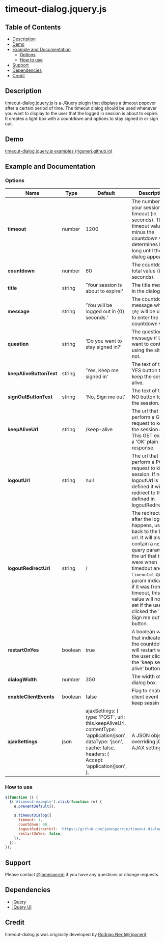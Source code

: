 # timeout-dialog.jquery.js

## Table of Contents

- [Description](#description)
- [Demo](#demo)
- [Example and Documentation](#example-and-documentation)
  - [Options](#options)
  - [How to use](#how-to-use)
- [Support](#support)
- [Dependencies](#dependencies)
- [Credit](#credit)

## Description

timeout-dialog.jquery.js is a JQuery plugin that displays a timeout popover after a certain period of time. The timeout dialog should be used whenever you want to display to the user that the logged in session is about to expire. It creates a light box with a countdown and options to stay signed in or sign out.

## Demo

[timeout-dialog.jquery.js examples (rigoneri.github.io)](https://rigoneri.github.io/timeout-dialog.js/)

## Example and Documentation

### Options

  <table class="standard-table">
      <thead>
          <tr>
              <th>Name</th>
              <th>Type</th>
              <th width="170">Default</th>
              <th>Description</th>
          </tr>
      </thead>
      <tbody>
          <tr>
              <td><strong>timeout</strong></td>
              <td>number</td>
              <td>1200</td>
              <td>
                  The number of your session timeout (in seconds). The timeout value minus the countdown value determines
                  how long until the dialog appears.
              </td>
          </tr>
          <tr>
              <td><strong>countdown</strong></td>
              <td>number</td>
              <td>60</td>
              <td>The countdown total value (in seconds).</td>
          </tr>
          <tr>
              <td><strong>title</strong></td>
              <td>string</td>
              <td>'Your session is about to expire!'</td>
              <td>The title message in the dialog box.</td>
          </tr>
          <tr>
              <td><strong>message</strong></td>
              <td>string</td>
              <td>'You will be logged out in {0} seconds.'</td>
              <td>
                  The countdown message where
                  <code>{0}</code>
                  will be used to enter the countdown value.
              </td>
          </tr>
          <tr>
              <td><strong>question</strong></td>
              <td>string</td>
              <td>'Do you want to stay signed in?'</td>
              <td>The question message if they want to continue using the site or not.</td>
          </tr>
          <tr>
              <td><strong>keepAliveButtonText</strong></td>
              <td>string</td>
              <td>'Yes, Keep me signed in'</td>
              <td>The text of the YES button to keep the session alive.</td>
          </tr>
          <tr>
              <td><strong>signOutButtonText</strong></td>
              <td>string</td>
              <td>'No, Sign me out'</td>
              <td>The text of the NO button to kill the session.</td>
          </tr>
          <tr>
              <td><strong>keepAliveUrl</strong></td>
              <td>string</td>
              <td>/keep-alive</td>
              <td>
                  The url that will perform a GET request to keep the session alive. This GET expects a 'OK' plain HTTP
                  response.
              </td>
          </tr>
          <tr>
              <td><strong>logoutUrl</strong></td>
              <td>string</td>
              <td>null</td>
              <td>
                  The url that will perform a POST request to kill the session. If no logoutUrl is defined it will just
                  redirect to the url defined in logoutRedirectUrl.
              </td>
          </tr>
          <tr>
              <td><strong>logoutRedirectUrl</strong></td>
              <td>string</td>
              <td>/</td>
              <td>
                  The redirect url after the logout happens, usually back to the login url. It will also contain a
                  <code>next</code>
                  query param with the url that they were when timedout and a
                  <code>timeout=t</code>
                  query param indicating if it was from a timeout, this value will not be set if the user clicked the 'No,
                  Sign me out' button.
              </td>
          </tr>
          <tr>
              <td><strong>restartOnYes</strong></td>
              <td>boolean</td>
              <td>true</td>
              <td>
                  A boolean value that indicates if the countdown will restart when the user clicks the 'keep session alive'
                  button.
              </td>
          </tr>
          <tr>
              <td><strong>dialogWidth</strong></td>
              <td>number</td>
              <td>350</td>
              <td>The width of the dialog box.</td>
          </tr>
          <tr>
              <td><strong>enableClientEvents</strong></td>
              <td>boolean</td>
              <td>false</td>
              <td>Flag to enable client event to keep sessin alive.</td>
          </tr>
          <tr>
              <td><strong>ajaxSettings</strong></td>
              <td>json</td>
              <td>ajaxSettings: {
                  type: 'POST',
                  url: this.keepAliveUrl,
                  contentType: 'application/json',
                  dataType: 'json',
                  cache: false,
                  headers: {
                  Accept: 'application/json',
                  },</td>
              <td>A JSON object for overriding jQuery AJAX settings.</td>
          </tr>
      </tbody>
  </table>

### How to use

```js
$(function () {
  $('#timeout-example').click(function (e) {
    e.preventDefault();

    $.timeoutDialog({
      timeout: 1,
      countdown: 60,
      logoutRedirectUrl: 'https://github.com/jamesperrin/timeout-dialog.js',
      restartOnYes: false,
    });
  });
});
```

## Support

Please contact [@jamesperrin](https://github.com/jamesperrin) if you have any questions or change requests.

## Dependencies

- [jQuery](https://jquery.com/)
- [jQuery UI](https://jqueryui.com/)

## Credit

timeout-dialog.js was originally developed by [Rodrigo Neri(@rigoneri)](https://github.com/rigoneri)
